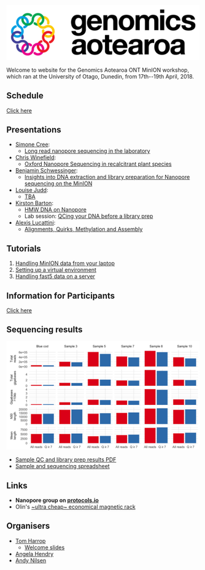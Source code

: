 
![Genomics Aotearoa](./docs/assets/GA-Wide-Colour-1200px.jpg)

Welcome to website for the Genomics Aotearoa ONT MinION workshop, which ran at the University of Otago, Dunedin, from 17th--19th April, 2018.

## Schedule

[Click here](./docs/Structure.md)

## Presentations
- [Simone Cree](mailto:simone.macmil@otago.ac.nz):
    - [Long read nanopore sequencing in the laboratory](https://drive.google.com/file/d/1HOKSwutiWD6j_7RFsfGMw146fOSxJPRJ/view?usp=sharing)
- [Chris Winefield](mailto:Christopher.Winefield@lincoln.ac.nz):
    - [Oxford Nanopore Sequencing in recalcitrant plant species](https://drive.google.com/file/d/1S-2qns28s-hQkldCxjQ_JsTGzD4Zrwej/view?usp=sharing)
- [Benjamin Schwessinger](mailto:Benjamin.Schwessinger@anu.edu.au):
  - [Insights into DNA extraction and library preparation for Nanopore sequencing on the MinION](https://drive.google.com/open?id=1jBrELEcyI9zFC8L7Kb0t4kuNmLj-tbhF)
- [Louise Judd](mailto:lmj@unimelb.edu.au):
  - [TBA](link)
- [Kirston Barton](mailto:k.barton@garvan.org.au):
  - [HMW DNA on Nanopore](https://drive.google.com/open?id=1HAXkELHUmEcNlgDcumCxbdw8cUB9wx6u)
  - Lab session: [QCing your DNA before a library prep](https://drive.google.com/open?id=1BExiW2u-kUa-p0dGqZRX3785QszLcF4L)
- [Alexis Lucattini](mailto:alexis.lucattini@agrf.org.au):
  - [Alignments, Quirks, Methylation and Assembly](https://alexiswl.github.io/presentations/nanopore_dunedin/nanopore_dunedin.html)

## Tutorials
1. [Handling MinION data from your laptop](https://alexiswl.github.io/ASimpleNanoporeTutorial/running_poreduck.html)
2. [Setting up a virtual environment](./docs/vagrant_setup.md)
3. [Handling fast5 data on a server](./docs/workshop/tutorial.html)

## Information for Participants
[Click here](./docs/Info.md)

## Sequencing results

![Sequencing stats](./docs/assets/stats.png)

- [Sample QC and library prep results PDF](https://drive.google.com/open?id=1QZqew-GirWuYyxb_RQUlB8RDG8qiYBzm)
- [Sample and sequencing spreadsheet](https://drive.google.com/open?id=1vT_okUPXPBR4ynXj1cv7S4arH_gUkZ1C)

## Links
- **Nanopore group on [protocols.io](https://www.protocols.io/groups/minion-user-group-with-fungi-and-plants-on-their-mind)**
- Olin's [~ultra cheap~ economical magnetic rack](http://samandtomindustrys.science/borchure.html)

## Organisers
+ [Tom Harrop](mailto:tom.harrop@otago.ac.nz)  
    - [Welcome slides](./docs/slides/welcome.pdf)
+ [Angela Hendry](mailto:genomics.aotearoa@otago.ac.nz)  
+ [Andy Nilsen](mailto:andy.nilsen@otago.ac.nz)  
